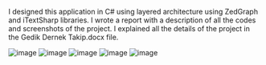 I designed this application in C# using layered architecture using ZedGraph and iTextSharp libraries.
I wrote a report with a description of all the codes and screenshots of the project.
I explained all the details of the project in the Gedik Dernek Takip.docx file.

![image](https://github.com/gdkmuharrem/DernekUyeTakipSistemi/assets/39222515/8c24df42-36b2-445f-82e7-8e9a6b2cc84d)
![image](https://github.com/gdkmuharrem/DernekUyeTakipSistemi/assets/39222515/cd42c684-d9e7-4485-a997-3b0f47a2764c)
![image](https://github.com/gdkmuharrem/DernekUyeTakipSistemi/assets/39222515/3cfa0647-a082-4599-bee1-ea0474cc83fd)
![image](https://github.com/gdkmuharrem/DernekUyeTakipSistemi/assets/39222515/52589970-ca5c-4024-90f1-bc40fd25638c)
![image](https://github.com/gdkmuharrem/DernekUyeTakipSistemi/assets/39222515/ab707c38-02d0-4dc3-acc0-98c37df009a5)
